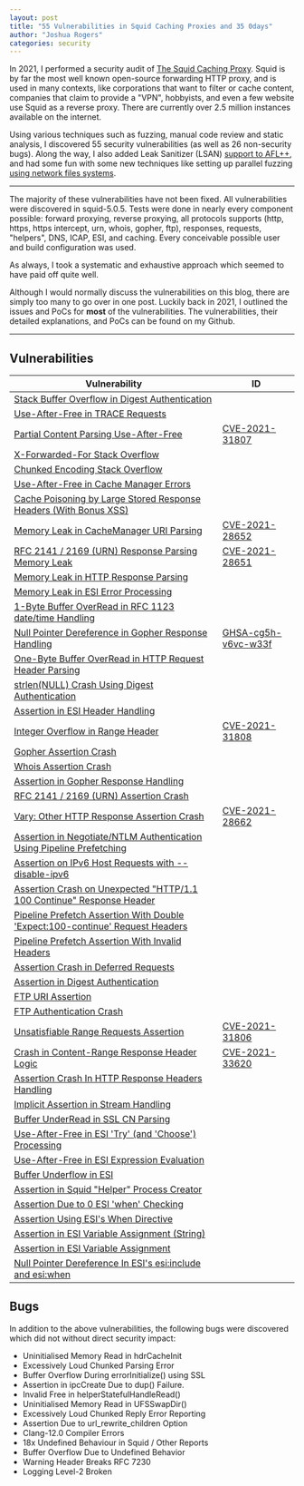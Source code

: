 ```yaml
---
layout: post
title: "55 Vulnerabilities in Squid Caching Proxies and 35 0days"
author: "Joshua Rogers"
categories: security
---
```


In 2021, I performed a security audit of [The Squid Caching Proxy](https://github.com/squid-cache/squid). Squid is by far the most well known open-source forwarding HTTP proxy, and is used in many contexts, like corporations that want to filter or cache content, companies that claim to provide a "VPN", hobbyists, and even a few website use Squid as a reverse proxy. There are currently over 2.5 million instances available on the internet.

Using various techniques such as fuzzing, manual code review and static analysis, I discovered 55 security vulnerabilities (as well as 26 non-security bugs). Along the way, I also added Leak Sanitizer (LSAN) [support to AFL++](https://github.com/AFLplusplus/AFLplusplus/pull/855), and had some fun with some new techniques like setting up parallel fuzzing [using network files systems](https://joshua.hu/fuzzing-multiple-servers-parallel-aflplusplus-nfs).

---

The majority of these vulnerabilities have not been fixed. All vulnerabilities were discovered in squid-5.0.5. Tests were done in nearly every component possible: forward proxying, reverse proxying, all protocols supports (http, https, https intercept, urn, whois, gopher, ftp), responses, requests, "helpers", DNS, ICAP, ESI, and caching. Every conceivable possible user and build configuration was used.

As always, I took a systematic and exhaustive approach which seemed to have paid off quite well.

Although I would normally discuss the vulnerabilities on this blog, there are simply too many to go over in one post. Luckily back in 2021, I outlined the issues and PoCs for __most__ of the vulnerabilities. The vulnerabilities, their detailed explanations, and PoCs can be found on my Github.

---

## Vulnerabilities

|  Vulnerability| ID |
|--|--|
| [Stack Buffer Overflow in Digest Authentication](https://megamansec.github.io/Squid-Security-Audit/digest-overflow.md)| |
| [Use-After-Free in TRACE Requests](https://megamansec.github.io/Squid-Security-Audit/trace-uaf.md)| |
| [Partial Content Parsing Use-After-Free](https://megamansec.github.io/Squid-Security-Audit/range-uaf.md)|[CVE-2021-31807](https://cve.mitre.org/cgi-bin/cvename.cgi?name=CVE-2021-31807) |
| [X-Forwarded-For Stack Overflow](https://megamansec.github.io/Squid-Security-Audit/xff-stackoverflow.md)| |
| [Chunked Encoding Stack Overflow](https://megamansec.github.io/Squid-Security-Audit/chunked-stackoverflow.md)| |
| [Use-After-Free in Cache Manager Errors](https://megamansec.github.io/Squid-Security-Audit/cache-uaf.md)| |
| [Cache Poisoning by Large Stored Response Headers (With Bonus XSS)](https://megamansec.github.io/Squid-Security-Audit/cache-headers.md)| |
| [Memory Leak in CacheManager URI Parsing](https://megamansec.github.io/Squid-Security-Audit/cachemanager-memleak.md)|[CVE-2021-28652](https://cve.mitre.org/cgi-bin/cvename.cgi?name=CVE-2021-28652) |
| [RFC 2141 / 2169 (URN) Response Parsing Memory Leak](https://megamansec.github.io/Squid-Security-Audit/urn-memleak.md)| [CVE-2021-28651](https://cve.mitre.org/cgi-bin/cvename.cgi?name=CVE-2021-28651)|
| [Memory Leak in HTTP Response Parsing](https://megamansec.github.io/Squid-Security-Audit/response-memleaks.md)| |
| [Memory Leak in ESI Error Processing](https://megamansec.github.io/Squid-Security-Audit/esi-memleak.md)| |
| [1-Byte Buffer OverRead in RFC 1123 date/time Handling](https://megamansec.github.io/Squid-Security-Audit/datetime-overflow.md)| |
| [Null Pointer Dereference in Gopher Response Handling](https://megamansec.github.io/Squid-Security-Audit/gopher-nullpointer.md)| [GHSA-cg5h-v6vc-w33f](https://github.com/squid-cache/squid/security/advisories/GHSA-cg5h-v6vc-w33f) |
| [One-Byte Buffer OverRead  in HTTP Request Header Parsing](https://megamansec.github.io/Squid-Security-Audit/garbage-overflow.md)| |
| [strlen(NULL) Crash Using Digest Authentication](https://megamansec.github.io/Squid-Security-Audit/digest-strlen-null.md)| |
| [Assertion in ESI Header Handling](https://megamansec.github.io/Squid-Security-Audit/esi-assert-header.md)| |
| [Integer Overflow in Range Header](https://megamansec.github.io/Squid-Security-Audit/range-assert-int.md)|[CVE-2021-31808](https://cve.mitre.org/cgi-bin/cvename.cgi?name=CVE-2021-31808) |
| [Gopher Assertion Crash](https://megamansec.github.io/Squid-Security-Audit/gopher-assert-entry.md)| |
| [Whois Assertion Crash](https://megamansec.github.io/Squid-Security-Audit/whois-assert-entry.md)| |
| [Assertion in Gopher Response Handling](https://megamansec.github.io/Squid-Security-Audit/gopher-assert.md)| |
| [RFC 2141 / 2169 (URN) Assertion Crash](https://megamansec.github.io/Squid-Security-Audit/urn-assert.md)| |
| [Vary: Other HTTP Response Assertion Crash](https://megamansec.github.io/Squid-Security-Audit/vary-other-assert.md)|[CVE-2021-28662](https://cve.mitre.org/cgi-bin/cvename.cgi?name=CVE-2021-28662) |
| [Assertion in Negotiate/NTLM Authentication Using Pipeline Prefetching](https://megamansec.github.io/Squid-Security-Audit/ntlm-negotiate-assert.md)| |
| [Assertion on IPv6 Host Requests with --disable-ipv6](https://megamansec.github.io/Squid-Security-Audit/ipv6-assert.md)| |
| [Assertion Crash on Unexpected "HTTP/1.1 100 Continue" Response Header](https://megamansec.github.io/Squid-Security-Audit/100-continue-entry-assert.md)| |
| [Pipeline Prefetch Assertion With Double 'Expect:100-continue' Request Headers](https://megamansec.github.io/Squid-Security-Audit/expect-100-assert.md)| |
| [Pipeline Prefetch Assertion With Invalid Headers](https://megamansec.github.io/Squid-Security-Audit/expect-100-invalid-headers-assert.md)| |
| [Assertion Crash in Deferred Requests](https://megamansec.github.io/Squid-Security-Audit/defer-assert.md)| |
| [Assertion in Digest Authentication](https://megamansec.github.io/Squid-Security-Audit/digest-assert.md)| |
| [FTP URI Assertion](https://megamansec.github.io/Squid-Security-Audit/ftp-assert.md)| |
| [FTP Authentication Crash](https://megamansec.github.io/Squid-Security-Audit/ftp-fatal.md)| |
| [Unsatisfiable Range Requests Assertion](https://megamansec.github.io/Squid-Security-Audit/range-assert.md)|[CVE-2021-31806](https://cve.mitre.org/cgi-bin/cvename.cgi?name=CVE-2021-31806) |
| [Crash in Content-Range Response Header Logic](https://megamansec.github.io/Squid-Security-Audit/range-fatal.md)|[CVE-2021-33620](https://cve.mitre.org/cgi-bin/cvename.cgi?name=CVE-2021-33620) |
| [Assertion Crash In HTTP Response Headers Handling](https://megamansec.github.io/Squid-Security-Audit/response-assertion.md)| |
| [Implicit Assertion in Stream Handling](https://megamansec.github.io/Squid-Security-Audit/stream-assert.md)| |
| [Buffer UnderRead in SSL CN Parsing](https://megamansec.github.io/Squid-Security-Audit/ssl-bufferunderread.md)| |
| [Use-After-Free in ESI 'Try' (and 'Choose') Processing ](https://megamansec.github.io/Squid-Security-Audit/esi-uaf-crash.md)| |
| [Use-After-Free in ESI Expression Evaluation ](https://megamansec.github.io/Squid-Security-Audit/esi-uaf.md)| |
| [Buffer Underflow in ESI ](https://megamansec.github.io/Squid-Security-Audit/esi-underflow.md)| |
| [Assertion in Squid "Helper" Process Creator](https://megamansec.github.io/Squid-Security-Audit/ipc-assert.md)| |
| [Assertion Due to 0 ESI 'when' Checking ](https://megamansec.github.io/Squid-Security-Audit/esi-when-assert-0.md)| |
| [Assertion Using ESI's When Directive ](https://megamansec.github.io/Squid-Security-Audit/esi-when-assert-1.md)| |
| [Assertion in ESI Variable Assignment (String)](https://megamansec.github.io/Squid-Security-Audit/esi-assignassert-2.md)| |
| [Assertion in ESI Variable Assignment](https://megamansec.github.io/Squid-Security-Audit/esi-assignassert.md)| |
| [Null Pointer Dereference In ESI's esi:include and esi:when ](https://megamansec.github.io/Squid-Security-Audit/esi-nullpointer.md)| |

## Bugs

In addition to the above vulnerabilities, the following bugs were discovered which did not without direct security impact:

- Uninitialised Memory Read in hdrCacheInit
- Excessively Loud Chunked Parsing Error
- Buffer Overflow During errorInitialize() using SSL
- Assertion in ipcCreate Due to dup() Failure.
- Invalid Free in helperStatefulHandleRead()
- Uninitialised Memory Read in UFSSwapDir()
- Excessively Loud Chunked Reply Error Reporting
- Assertion Due to url_rewrite_children Option
- Clang-12.0 Compiler Errors
- 18x Undefined Behaviour in Squid / Other Reports
- Buffer Overflow Due to Undefined Behavior
- Warning Header Breaks RFC 7230
- Logging Level-2 Broken

